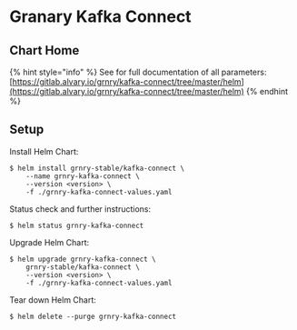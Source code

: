 # Granary Kafka Connect

## Chart Home

{% hint style="info" %}
See for full documentation of all parameters:  
[https://gitlab.alvary.io/grnry/kafka-connect/tree/master/helm](https://gitlab.alvary.io/grnry/kafka-connect/tree/master/helm)
{% endhint %}

## Setup

Install Helm Chart:

```
$ helm install grnry-stable/kafka-connect \
    --name grnry-kafka-connect \
    --version <version> \
    -f ./grnry-kafka-connect-values.yaml
```

Status check and further instructions:

```text
$ helm status grnry-kafka-connect
```

Upgrade Helm Chart: 

```text
$ helm upgrade grnry-kafka-connect \
    grnry-stable/kafka-connect \
    --version <version> \
    -f ./grnry-kafka-connect-values.yaml
```

Tear down Helm Chart:

```text
$ helm delete --purge grnry-kafka-connect
```

